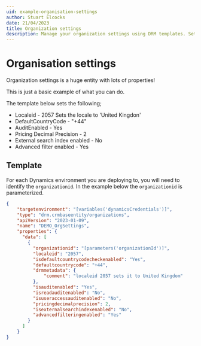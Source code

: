 ```yaml
---
uid: example-organisation-settings
author: Stuart Elcocks
date: 21/04/2023
title: Organization settings
description: Manage your organization settings using DRM templates. Set the Dynamics locale, have audit and advanced filter enabled. There are so many things you can set with this entity.
---
```


# Organisation settings

Organization settings is a huge entity with lots of properties!

This is just a basic example of what you can do.

The template below sets the following;

- Localeid - 2057 Sets the locale to 'United Kingdon'
- DefaultCountryCode - "+44"
- AuditEnabled - Yes
- Pricing Decimal Precision - 2
- External search index enabled - No
- Advanced filter enabled - Yes

## Template

For each Dynamics environment you are deploying to, you will need to identify the
```organizationid```. In the example below the ```organizationid``` is parameterized.

```json
{
    "targetenvironment": "[variables('dynamicsCredentials')]",
    "type": "drm.crmbaseentity/organizations",
    "apiVersion": "2023-01-09",
    "name": "DEMO_OrgSettings",
    "properties": {
      "data": [
        {
          "organizationid": "[parameters('organizationId')]",
          "localeid": "2057",
          "isdefaultcountrycodecheckenabled": "Yes",
          "defaultcountrycode": "+44",
          "drmmetadata": {
              "comment": "localeid 2057 sets it to United Kingdom"
          },
          "isauditenabled": "Yes",
          "isreadauditenabled": "No",
          "isuseraccessauditenabled": "No",
          "pricingdecimalprecision": 2,
          "isexternalsearchindexenabled": "No",
          "advancedfilteringenabled": "Yes"
        }
      ]
    }
}
```